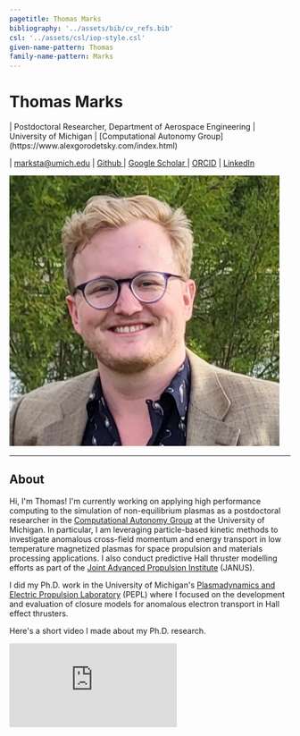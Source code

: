 ```yaml
---
pagetitle: Thomas Marks
bibliography: '../assets/bib/cv_refs.bib'
csl: '../assets/csl/iop-style.csl'
given-name-pattern: Thomas
family-name-pattern: Marks
---
```


# Thomas Marks

<div class="centered-block">
<div class="column">
| Postdoctoral Researcher, Department of Aerospace Engineering 
| University of Michigan
| [Computational Autonomy Group](https://www.alexgorodetsky.com/index.html)
<br>

| <a href="mailto:marksta@umich.edu" class="icon solid fa-envelope">  marksta@umich.edu </a>
| <a href="http://github.com/archermarx" class="icon brands fa-github"> Github </a>
| <a href="https://scholar.google.com/citations?hl=en&user=IRZavLoAAAAJ" class="icon brands fa-google-scholar"> Google Scholar </a>
| <a href="https://orcid.org/0000-0003-3614-6127" class="ai ai-orcid-square"> ORCID</a>
| <a href="https://www.linkedin.com/in/thomas-marks-b4866792/" class="icon brands fa-linkedin"> LinkedIn </a>
</div>
<img src="assets/images/headshot.jpg" id="profile_pic"/>

</div>

<hr>

## About

Hi, I'm Thomas! I'm currently working on applying high performance computing to the simulation of non-equilibrium plasmas
as a postdoctoral researcher in the <a href="https://www.alexgorodetsky.com/index.html">Computational Autonomy Group</a>
at the University of Michigan.
In particular, I am leveraging particle-based kinetic methods to investigate anomalous cross-field momentum and
energy transport in low temperature magnetized plasmas for space propulsion and materials processing applications.
I also conduct predictive Hall thruster modelling efforts as part of the
[Joint Advanced Propulsion Institute]("https://januselectricpropulsion.com/") (JANUS).

I did my Ph.D. work in the University of Michigan's
[Plasmadynamics and Electric Propulsion Laboratory]("https://pepl.engin.umich.edu/) (PEPL)
where I focused on the development and evaluation of closure models for anomalous
electron transport in Hall effect thrusters.

Here's a short video I made about my Ph.D. research.

<!-- Copy & Pasted from YouTube -->
<iframe
  class="youtube-video"
  src="https://www.youtube.com/embed/mAfjmGMp43w"
  frameborder="0"
  allow="accelerometer; autoplay; clipboard-write; encrypted-media; gyroscope; picture-in-picture" allowfullscreen>
</iframe>




